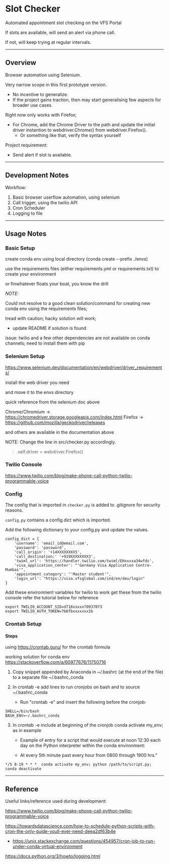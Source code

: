 # Slot Checker

Automated appointment slot checking on the VFS Portal

If slots are available, will send an alert via phone call.

If not, will keep trying at regular intervals.

---

## Overview

Browser automation using Selenium.

Very narrow scope in this first prototype version.
- No incentive to generalize.
- If the project gains traction, then may start generalising few aspects for broader use cases.

Right now only works with Firefox;
- For Chrome, add the Chrome Driver to the path and update the initial driver instantion to webdriver.Chrome() from webdriver.Firefox().
	- Or something like that, verify the syntax yourself

Project requirement:
- Send alert if slot is available.

---

## Development Notes

Workflow:

1. Basic browser userflow automation, using selenium
2. Call trigger, using the twilio API
3. Cron Scheduler
4. Logging to file

---

## Usage Notes

### Basic Setup 

create conda env using local directory (conda create --prefix ./envs)

use the requirements files (either requirements.yml or requirements.txt) to create your environment

or finwhatever floats your boat, you know the drill

*NOTE:*

Could not resolve to a good clean solution/command for creating new conda env using the requirements files;

tread with caution; hacky solution will work;
- update README if solution is found

issue: twilio and a few other dependencies are not available on conda channels; need to install them with pip


### Selenium Setup 

https://www.selenium.dev/documentation/en/webdriver/driver_requirements/

install the web driver you need

and move it to the envs directory

quick reference from the selenium doc above

Chrome/Chromium -> https://chromedriver.storage.googleapis.com/index.html
Firefox	        -> https://github.com/mozilla/geckodriver/releases

and others are available in the documentation above

NOTE: Change the line in src/checker.py accordingly.

> self.driver = webdriver.Firefox()


### Twilio Console

https://www.twilio.com/blog/make-phone-call-python-twilio-programmable-voice

### Config

The config that is imported in `checker.py` is added to .gitignore for security reasons.

`config.py` contains a config dict which is imported.

Add the following dictionary to your config.py and update the values.


```
config_dict = {
	'username': 'email_id@email.com',
	'password': 'password',
	'call_origin': '+14XXXXXXXX5',
	'call_destination:' '+919XXXXXXXX3',
	'twiml_url': 'https://handler.twilio.com/twiml/EHxxxxa34wfds',
	'visa_application_center': "'Germany Visa Application Centre-Mumbai'",
	'appointment_category': "'Master student'",
	'login_url': "https://visa.vfsglobal.com/ind/en/deu/login"
}
```

Add these environment variables for twilio to work
get these from the twilio console
refer the tutorial below for reference

```
export TWILIO_ACCOUNT_SID=d718xxxxx70937073
export TWILIO_AUTH_TOKEN=7b6fbxxxxxxx2b
```


### Crontab Setup

#### Steps
using https://crontab.guru/ for the crontab formula

working solution for conda env
https://stackoverflow.com/a/60977676/11750716

1. Copy snippet appended by Anaconda in ~/.bashrc (at the end of the file) to a separate file ~/.bashrc_conda

2. In crontab -e add lines to run cronjobs on bash and to source ~/.bashrc_conda

	- Run "crontab -e" and insert the following before the cronjob:

```
SHELL=/bin/bash
BASH_ENV=~/.bashrc_conda
```

3. In crontab -e include at beginning of the cronjob conda activate my_env; as in example

	- Example of entry for a script that would execute at noon 12:30 each day on the Python interpreter within the conda environment:

	- At every 5th minute past every hour from 0800 through 1900 hrs.”

```
*/5 8-19 * * *  conda activate my_env; python /path/to/script.py; conda deactivate
```



---

## Reference

Useful links/reference used during development:

https://www.twilio.com/blog/make-phone-call-python-twilio-programmable-voice

https://towardsdatascience.com/how-to-schedule-python-scripts-with-cron-the-only-guide-youll-ever-need-deea2df63b4e
	
- https://unix.stackexchange.com/questions/454957/cron-job-to-run-under-conda-virtual-environment

https://docs.python.org/3/howto/logging.html
